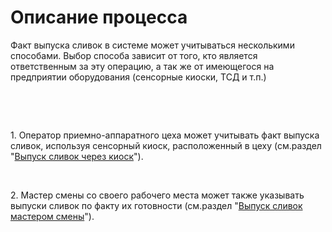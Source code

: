# Описание процесса

Факт выпуска сливок в системе может учитываться несколькими способами.
Выбор способа зависит от того, кто является ответственным за эту
операцию, а так же от имеющегося на предприятии оборудования (сенсорные
киоски, ТСД и т.п.)

 

 

​1. Оператор приемно-аппаратного цеха может учитывать факт выпуска
сливок, используя сенсорный киоск, расположенный в цеху (см.раздел
"[Выпуск сливок через киоск](ByOperator/ByOperator.md)").

 

​2. Мастер смены со своего рабочего места может также указывать выпуски
сливок по факту их готовности (см.раздел "[Выпуск сливок мастером смены](ByShiftWizard/ByShiftWizard.md)").
